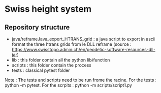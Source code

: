 # Swiss height system

## Repository structure
- java/reframeJava_export_HTRANS_grid : a java script to export in ascii format the three htrans grids from le DLL reframe (source : https://www.swisstopo.admin.ch/en/geodetic-software-resources-dll-jar)
- lib : this folder contain all the python lib/function
- scripts : this folder contain the process
- tests : classical pytest folder

Note : The tests and scripts need to be run frome the racine. For the tests : python -m pytest. For the scrpits : python -m scripts/script1.py
